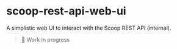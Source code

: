 # scoop-rest-api-web-ui
A simplistic web UI to interact with the Scoop REST API (internal). 

> 🚧 Work in progress

